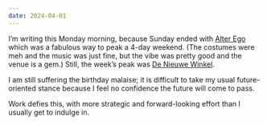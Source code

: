 ```yaml
---
date: 2024-04-01
---
```


I’m writing this Monday morning, because Sunday ended with [Alter Ego](https://www.instagram.com/alter_ego_amsterdam/) which was a fabulous way to peak a 4-day weekend. (The costumes were meh and the music was just fine, but the vibe was pretty good and the venue is a gem.) Still, the week’s peak was [De Nieuwe Winkel](/logs/dining/2024-deneiuwewinkel). 

I am still suffering the birthday malaise; it is difficult to take my usual future-oriented stance because I feel no confidence the future will come to pass.

Work defies this, with more strategic and forward-looking effort than I usually get to indulge in.
